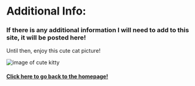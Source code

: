 # Additional Info: 

### If there is any additional information I will need to add to this site, it will be posted here! 

Until then, enjoy this cute cat picture!

![image of cute kitty](https://github.com/rai8d4/rayyan-iqbal-personal-site/blob/1ef12cbe15d0dbb8210b2d729978fb8f02c21b34/FINAL%20CAT.avif)

#### [Click here to go back to the homepage!](https://github.com/rai8d4/rayyan-iqbal-personal-site/blob/67734e2e0ebaf62f703360df60c8794bbdbddd41/README.md)
